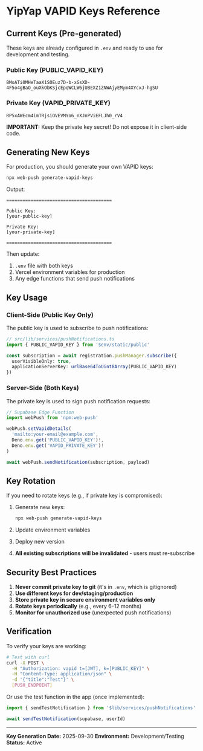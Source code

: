 # YipYap VAPID Keys Reference

## Current Keys (Pre-generated)

These keys are already configured in `.env` and ready to use for development and testing.

### Public Key (PUBLIC_VAPID_KEY)
```
BMoATi0MHeTaaX1SOEuz7D-b-xGsXD-4F5o4gBaO_ouXkObKSjcEpqWCLW6jUBEXZ1ZNWAjyEMym4XYcxJ-hgSU
```

### Private Key (VAPID_PRIVATE_KEY)
```
RP5xAWEcm4imTRjsiOVEVMYo6_nXJnPViEFLJh0_rV4
```

**IMPORTANT:** Keep the private key secret! Do not expose it in client-side code.

## Generating New Keys

For production, you should generate your own VAPID keys:

```bash
npx web-push generate-vapid-keys
```

Output:
```
=======================================

Public Key:
[your-public-key]

Private Key:
[your-private-key]

=======================================
```

Then update:
1. `.env` file with both keys
2. Vercel environment variables for production
3. Any edge functions that send push notifications

## Key Usage

### Client-Side (Public Key Only)
The public key is used to subscribe to push notifications:

```typescript
// src/lib/services/pushNotifications.ts
import { PUBLIC_VAPID_KEY } from '$env/static/public'

const subscription = await registration.pushManager.subscribe({
  userVisibleOnly: true,
  applicationServerKey: urlBase64ToUint8Array(PUBLIC_VAPID_KEY)
})
```

### Server-Side (Both Keys)
The private key is used to sign push notification requests:

```typescript
// Supabase Edge Function
import webPush from 'npm:web-push'

webPush.setVapidDetails(
  'mailto:your-email@example.com',
  Deno.env.get('PUBLIC_VAPID_KEY')!,
  Deno.env.get('VAPID_PRIVATE_KEY')!
)

await webPush.sendNotification(subscription, payload)
```

## Key Rotation

If you need to rotate keys (e.g., if private key is compromised):

1. Generate new keys:
   ```bash
   npx web-push generate-vapid-keys
   ```

2. Update environment variables

3. Deploy new version

4. **All existing subscriptions will be invalidated** - users must re-subscribe

## Security Best Practices

1. **Never commit private key to git** (it's in `.env`, which is gitignored)
2. **Use different keys for dev/staging/production**
3. **Store private key in secure environment variables only**
4. **Rotate keys periodically** (e.g., every 6-12 months)
5. **Monitor for unauthorized use** (unexpected push notifications)

## Verification

To verify your keys are working:

```bash
# Test with curl
curl -X POST \
  -H "Authorization: vapid t=[JWT], k=[PUBLIC_KEY]" \
  -H "Content-Type: application/json" \
  -d '{"title":"Test"}' \
  [PUSH_ENDPOINT]
```

Or use the test function in the app (once implemented):

```typescript
import { sendTestNotification } from '$lib/services/pushNotifications'

await sendTestNotification(supabase, userId)
```

---

**Key Generation Date:** 2025-09-30
**Environment:** Development/Testing
**Status:** Active
